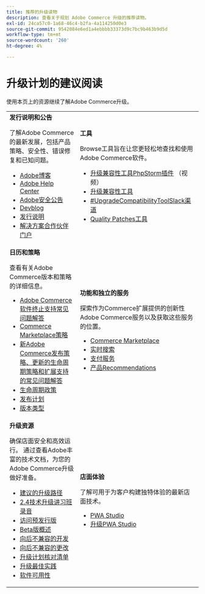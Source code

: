 ```yaml
---
title: 推荐的升级读物
description: 查看关于规划 Adobe Commerce 升级的推荐读物。
exl-id: 24ca57c0-1a68-46c4-b2fa-4a114250d0e3
source-git-commit: 9542084e6ed1a4ebbbb33373d9c7bc9b463b9d5d
workflow-type: tm+mt
source-wordcount: '260'
ht-degree: 4%

---
```


# 升级计划的建议阅读

使用本页上的资源继续了解Adobe Commerce升级。

<table>
  <tbody>
    <tr>
      <td><strong>发行说明和公告</strong>
        <p>了解Adobe Commerce的最新发展，包括产品策略、安全性、错误修复和已知问题。</p>
          <ul>
            <li><a href="https://blog.adobe.com/">Adobe博客</a></li>
            <li><a href="https://experienceleague.adobe.com/docs/commerce-knowledge-base/kb/overview.html">Adobe Help Center</a></li>
            <li><a href="https://helpx.adobe.com/security/security-bulletin.html">Adobe安全公告</a></li>
            <li><a href="https://community.magento.com/t5/Magento-DevBlog/bg-p/devblog">Devblog</a></li>
            <li><a href="https://experienceleague.adobe.com/docs/commerce-operations/release/notes/overview.html">发行说明</a></li>
            <li><a href="https://solutionpartners.adobe.com/solution-partners.html">解决方案合作伙伴门户</a></li>
          </ul>
        </td>
      <td><strong>工具</strong>
        <p>Browse工具旨在让您更轻松地查找和使用Adobe Commerce软件。</p>
          <ul>
            <li><a href="https://experienceleague.adobe.com/docs/commerce-learn/tutorials/uct-phpstorm.html">升级兼容性工具PhpStorm插件</a> （视频）</li>
            <li><a href="../upgrade-compatibility-tool/overview.md">升级兼容性工具</a></li>
            <li><a href="https://magentocommeng.slack.com/archives/C019Y143U9F">#UpgradeCompatibilityToolSlack渠道</a></li>
            <li><a href="../../tools/quality-patches-tool/usage.md">Quality Patches工具</a></li>
          </ul>
      </td>
    </tr>
    <tr>
      <td><strong>日历和策略</strong>
        <p>查看有关Adobe Commerce版本和策略的详细信息。</p>
          <ul>
            <li><a href="https://experienceleague.adobe.com/docs/commerce-knowledge-base/kb/faq/adobe-commerce-eos-policy-faq.html">Adobe Commerce软件终止支持常见问题解答</a></li>
            <li><a href="https://developer.adobe.com/commerce/marketplace/guides/sellers/compatibility/requirements/">Commerce Marketplace策略</a></li>
            <li><a href="https://experienceleague.adobe.com/docs/commerce-knowledge-base/kb/faq/adobe-commerce-release-strategy-lifecycle-policy.html">新Adobe Commerce发布策略、更新的生命周期策略和扩展支持的常见问题解答</a></li>
            <li><a href="https://www.adobe.com/content/dam/cc/en/legal/terms/enterprise/pdfs/Adobe-Commerce-Software-Lifecycle-Policy.pdf">生命周期政策</a></li>
            <li><a href="../../release/schedule.md">发布计划</a></li>
            <li><a href="../../release/versioning-policy.md">版本类型</a></li>
          </ul>
        </td>
      <td><strong>功能和独立的服务</strong>
        <p>探索作为Commerce扩展提供的创新性Adobe Commerce服务以及获取这些服务的位置。</p>
          <ul>
            <li><a href="https://marketplace.magento.com/">Commerce Marketplace</a></li>
            <li><a href="https://marketplace.magento.com/magento-live-search.html">实时搜索</a></li>
            <li><a href="https://marketplace.magento.com/magento-payment-services.html">支付服务</a></li>
            <li><a href="https://marketplace.magento.com/magento-product-recommendations.html">产品Recommendations</a></li>
          </ul>
      </td>
    </tr>
    <tr>
      <td><strong>升级资源</strong>
        <p>确保店面安全和高效运行。 通过查看Adobe丰富的技术文档，为您的Adobe Commerce升级做好准备。</p>
          <ul>
            <li><a href="recommended-upgrade-paths.md">建议的升级路径</a></li>
            <li><a href="https://experienceleague.adobe.com/docs/commerce-learn/tutorials/upgrade-workshop.html?lang=en">2.4技术升级讲习班录音</a></li>
            <li><a href="https://experienceleague.adobe.com/docs/commerce-knowledge-base/kb/troubleshooting/miscellaneous/cannot-access-the-latest-magento-commerce-pre-release.html">访问预发行版</a></li>
            <li><a href="../../release/beta.md">Beta版概述</a></li>
            <li><a href="https://developer.adobe.com/commerce/contributor/guides/code-contributions/backward-compatibility-policy/">向后不兼容的开发</a></li>
            <li><a href="https://developer.adobe.com/commerce/php/development/backward-incompatible-changes/highlights/">向后不兼容的更改</a></li>
            <li><a href="../../implementation-playbook/best-practices/maintenance/upgrade-checklist.md">升级计划核对清单</a></li>
            <li><a href="../prepare/best-practices.md">升级最佳实践</a></li>
            <li><a href="../../release/product-availability.md">软件可用性</a></li>
          </ul>
      </td>
      <td><strong>店面体验</strong>
        <p>了解可用于为客户构建独特体验的最新店面技术。</p>
          <ul>
            <li><a href="https://developer.adobe.com/commerce/pwa-studio/">PWA Studio</a></li>
            <li><a href="https://developer.adobe.com/commerce/pwa-studio/guides/upgrading-versions">升级PWA Studio</a></li>
          </ul>
      </td>
    </tr>
  </tbody>
</table>
